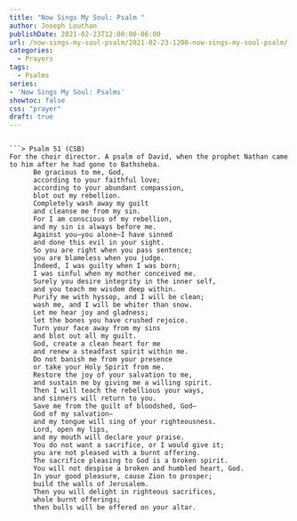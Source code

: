 ```yaml
---
title: "Now Sings My Soul: Psalm "
author: Joseph Louthan
publishDate: 2021-02-23T12:00:00-06:00
url: /now-sings-my-soul-psalm/2021-02-23-1200-now-sings-my-soul-psalm/
categories:
  - Prayers
tags:
  - Psalms
series:
- 'Now Sings My Soul: Psalms'
showtoc: false
css: "prayer"
draft: true
---
```

<div style="font-variant: small-caps;">

</div>

```text

```> Psalm 51 (CSB)
For the choir director. A psalm of David, when the prophet Nathan came to him after he had gone to Bathsheba.
      Be gracious to me, God, 
      according to your faithful love; 
      according to your abundant compassion, 
      blot out my rebellion. 
      Completely wash away my guilt 
      and cleanse me from my sin. 
      For I am conscious of my rebellion, 
      and my sin is always before me. 
      Against you—you alone—I have sinned 
      and done this evil in your sight. 
      So you are right when you pass sentence; 
      you are blameless when you judge. 
      Indeed, I was guilty when I was born; 
      I was sinful when my mother conceived me.
      Surely you desire integrity in the inner self, 
      and you teach me wisdom deep within. 
      Purify me with hyssop, and I will be clean; 
      wash me, and I will be whiter than snow. 
      Let me hear joy and gladness; 
      let the bones you have crushed rejoice. 
      Turn your face away from my sins 
      and blot out all my guilt. 
      God, create a clean heart for me 
      and renew a steadfast spirit within me. 
      Do not banish me from your presence 
      or take your Holy Spirit from me. 
      Restore the joy of your salvation to me, 
      and sustain me by giving me a willing spirit. 
      Then I will teach the rebellious your ways, 
      and sinners will return to you.
      Save me from the guilt of bloodshed, God—
      God of my salvation—
      and my tongue will sing of your righteousness. 
      Lord, open my lips, 
      and my mouth will declare your praise. 
      You do not want a sacrifice, or I would give it; 
      you are not pleased with a burnt offering. 
      The sacrifice pleasing to God is a broken spirit. 
      You will not despise a broken and humbled heart, God.
      In your good pleasure, cause Zion to prosper; 
      build the walls of Jerusalem. 
      Then you will delight in righteous sacrifices, 
      whole burnt offerings; 
      then bulls will be offered on your altar.
